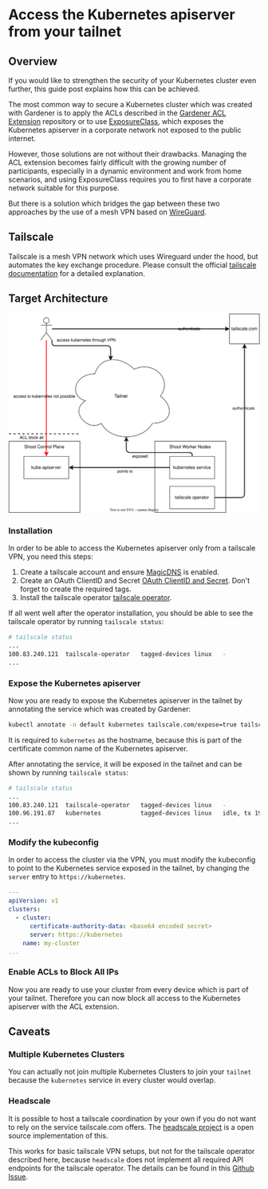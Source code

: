 # Access the Kubernetes apiserver from your tailnet

## Overview

If you would like to strengthen the security of your Kubernetes cluster even further, this guide post explains how this can be achieved.

The most common way to secure a Kubernetes cluster which was created with Gardener is to apply the ACLs described in the [Gardener ACL Extension](https://github.com/stackitcloud/gardener-extension-acl) repository or to use [ExposureClass](https://github.com/gardener/gardener/blob/master/docs/usage/networking/exposureclasses.md), which exposes the Kubernetes apiserver in a corporate network not exposed to the public internet.

However, those solutions are not without their drawbacks. Managing the ACL extension becomes fairly difficult with the growing number of participants, especially in a dynamic environment and work from home scenarios, and using ExposureClass requires you to first have a corporate network suitable for this purpose.

But there is a solution which bridges the gap between these two approaches by the use of a mesh VPN based on [WireGuard](https://www.wireguard.com/).

## Tailscale

Tailscale is a mesh VPN network which uses Wireguard under the hood, but automates the key exchange procedure.
Please consult the official [tailscale documentation](https://tailscale.com/kb/1151/what-is-tailscale) for a detailed explanation.

## Target Architecture

![architecture](images/tailscale.drawio.svg)

### Installation

In order to be able to access the Kubernetes apiserver only from a tailscale VPN, you need this steps:

1. Create a tailscale account and ensure [MagicDNS](https://tailscale.com/kb/1081/magicdns?q=magic) is enabled.
2. Create an OAuth ClientID and Secret [OAuth ClientID and Secret](https://tailscale.com/kb/1236/kubernetes-operator#prerequisites). Don't forget to create the required tags.
3. Install the tailscale operator [tailscale operator](https://tailscale.com/kb/1236/kubernetes-operator#installation).

If all went well after the operator installation, you should be able to see the tailscale operator by running `tailscale status`:

```bash
# tailscale status
...
100.83.240.121  tailscale-operator   tagged-devices linux   -
...
```

### Expose the Kubernetes apiserver

Now you are ready to expose the Kubernetes apiserver in the tailnet by annotating the service which was created by Gardener:

```bash
kubectl annotate -n default kubernetes tailscale.com/expose=true tailscale.com/hostname=kubernetes
```

It is required to `kubernetes` as the hostname, because this is part of the certificate common name of the Kubernetes apiserver.

After annotating the service, it will be exposed in the tailnet and can be shown by running `tailscale status`:

```bash
# tailscale status
...
100.83.240.121  tailscale-operator   tagged-devices linux   -
100.96.191.87   kubernetes           tagged-devices linux   idle, tx 19548 rx 71656
...
```

### Modify the kubeconfig

In order to access the cluster via the VPN, you must modify the kubeconfig to point to the Kubernetes service exposed in the tailnet, by changing the `server` entry to `https://kubernetes`.

```yaml
---
apiVersion: v1
clusters:
  - cluster:
      certificate-authority-data: <base64 encoded secret>
      server: https://kubernetes
    name: my-cluster
...
```

### Enable ACLs to Block All IPs

Now you are ready to use your cluster from every device which is part of your tailnet. Therefore you can now block all access to the Kubernetes apiserver with the ACL extension.

## Caveats

### Multiple Kubernetes Clusters

You can actually not join multiple Kubernetes Clusters to join your `tailnet` because the `kubernetes` service in every cluster would overlap.

### Headscale

It is possible to host a tailscale coordination by your own if you do not want to rely on the service tailscale.com offers.
The [headscale project](https://github.com/juanfont/headscale) is a open source implementation of this.

This works for basic tailscale VPN setups, but not for the tailscale operator described here, because `headscale` does not implement all required API endpoints for the tailscale operator.
The details can be found in this [Github Issue](https://github.com/juanfont/headscale/issues/1202).
